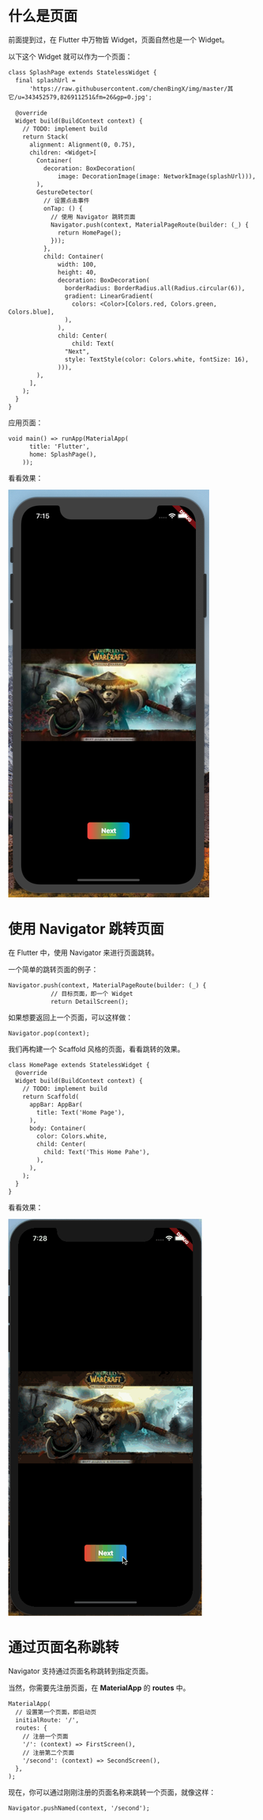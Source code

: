 # 什么是页面  

前面提到过，在 Flutter 中万物皆 Widget，页面自然也是一个 Widget。  

以下这个 Widget 就可以作为一个页面：      

```
class SplashPage extends StatelessWidget {
  final splashUrl =
      'https://raw.githubusercontent.com/chenBingX/img/master/其它/u=343452579,826911251&fm=26&gp=0.jpg';

  @override
  Widget build(BuildContext context) {
    // TODO: implement build
    return Stack(
      alignment: Alignment(0, 0.75),
      children: <Widget>[
        Container(
          decoration: BoxDecoration(
              image: DecorationImage(image: NetworkImage(splashUrl))),
        ),
        GestureDetector(
          // 设置点击事件
          onTap: () {
            // 使用 Navigator 跳转页面
            Navigator.push(context, MaterialPageRoute(builder: (_) {
              return HomePage();
            }));
          },
          child: Container(
              width: 100,
              height: 40,
              decoration: BoxDecoration(
                borderRadius: BorderRadius.all(Radius.circular(6)),
                gradient: LinearGradient(
                  colors: <Color>[Colors.red, Colors.green, Colors.blue],
                ),
              ),
              child: Center(
                  child: Text(
                "Next",
                style: TextStyle(color: Colors.white, fontSize: 16),
              ))),
        ),
      ],
    );
  }
}

```

应用页面：  

```
void main() => runApp(MaterialApp(
      title: 'Flutter',
      home: SplashPage(),
    ));
```

看看效果：  

![](https://raw.githubusercontent.com/chenBingX/img/master/Flutter/Flutter-demo10.png)  

# 使用 Navigator 跳转页面

在 Flutter 中，使用 Navigator 来进行页面跳转。 

一个简单的跳转页面的例子：  

```
Navigator.push(context, MaterialPageRoute(builder: (_) {
            // 目标页面，即一个 Widget
            return DetailScreen();
```

如果想要返回上一个页面，可以这样做：  

```
Navigator.pop(context);
```

我们再构建一个 Scaffold 风格的页面，看看跳转的效果。  


```
class HomePage extends StatelessWidget {
  @override
  Widget build(BuildContext context) {
    // TODO: implement build
    return Scaffold(
      appBar: AppBar(
        title: Text('Home Page'),
      ),
      body: Container(
        color: Colors.white,
        child: Center(
          child: Text('This Home Pahe'),
        ),
      ),
    );
  }
}
```

看看效果：  

![](https://raw.githubusercontent.com/chenBingX/img/master/Flutter/Flutter-demo11.gif)  


# 通过页面名称跳转

Navigator 支持通过页面名称跳转到指定页面。  

当然，你需要先注册页面，在 **MaterialApp**  的 **routes** 中。  

```
MaterialApp(
  // 设置第一个页面，即启动页
  initialRoute: '/',
  routes: {
    // 注册一个页面
    '/': (context) => FirstScreen(),
    // 注册第二个页面
    '/second': (context) => SecondScreen(),
  },
);
```

现在，你可以通过刚刚注册的页面名称来跳转一个页面，就像这样：  

```
Navigator.pushNamed(context, '/second');
```